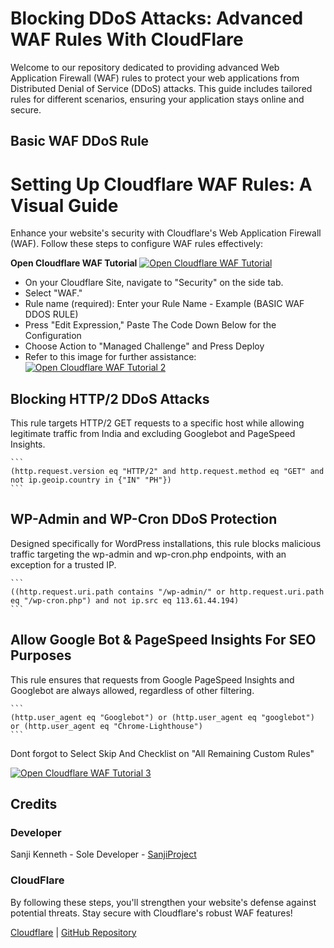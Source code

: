 # Blocking DDoS Attacks: Advanced WAF Rules With CloudFlare

Welcome to our repository dedicated to providing advanced Web Application Firewall (WAF) rules to protect your web applications from Distributed Denial of Service (DDoS) attacks. This guide includes tailored rules for different scenarios, ensuring your application stays online and secure.

## Basic WAF DDoS Rule
# Setting Up Cloudflare WAF Rules: A Visual Guide

Enhance your website's security with Cloudflare's Web Application Firewall (WAF). Follow these steps to configure WAF rules effectively:

**Open Cloudflare WAF Tutorial**
     [![Open Cloudflare WAF Tutorial](https://i.ibb.co/R9fzKGy/cf1.jpg)](https://i.ibb.co/R9fzKGy/cf1.jpg)
   - On your Cloudflare Site, navigate to "Security" on the side tab.
   - Select "WAF."
   - Rule name (required): Enter your Rule Name - Example (BASIC WAF DDOS RULE)
   - Press "Edit Expression," Paste The Code Down Below for the Configuration
   - Choose Action to "Managed Challenge" and Press Deploy
   - Refer to this image for further assistance:
     [![Open Cloudflare WAF Tutorial 2](https://i.ibb.co/1z1cCWV/CF2.jpg)](https://i.ibb.co/1z1cCWV/CF2.jpg)

## Blocking HTTP/2 DDoS Attacks

This rule targets HTTP/2 GET requests to a specific host while allowing legitimate traffic from India and excluding Googlebot and PageSpeed Insights.

    ```
    (http.request.version eq "HTTP/2" and http.request.method eq "GET" and not ip.geoip.country in {"IN" "PH"})
    ```

## WP-Admin and WP-Cron DDoS Protection

Designed specifically for WordPress installations, this rule blocks malicious traffic targeting the wp-admin and wp-cron.php endpoints, with an exception for a trusted IP.

    ```
    ((http.request.uri.path contains "/wp-admin/" or http.request.uri.path eq "/wp-cron.php") and not ip.src eq 113.61.44.194)
    ```

## Allow Google Bot & PageSpeed Insights For SEO Purposes

This rule ensures that requests from Google PageSpeed Insights and Googlebot are always allowed, regardless of other filtering.

    ```
    (http.user_agent eq "Googlebot") or (http.user_agent eq "googlebot") or (http.user_agent eq "Chrome-Lighthouse")
    ```

Dont forgot to Select Skip And Checklist on "All Remaining Custom Rules"

 [![Open Cloudflare WAF Tutorial 3](https://i.ibb.co/Pj9c5S6/cf3.jpg)](https://i.ibb.co/Pj9c5S6/cf3.jpg)

## Credits

### Developer

Sanji Kenneth - Sole Developer - [SanjiProject](https://github.com/SanjiProject/)

### CloudFlare

By following these steps, you'll strengthen your website's defense against potential threats. Stay secure with Cloudflare's robust WAF features!

[Cloudflare](https://dash.cloudflare.com/) | [GitHub Repository](https://github.com/SanjiProject)